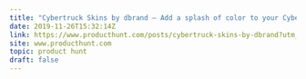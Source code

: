 ```yaml
---
title: "Cybertruck Skins by dbrand — Add a splash of color to your Cybertruck"
date: 2019-11-26T15:32:14Z
link: https://www.producthunt.com/posts/cybertruck-skins-by-dbrand?utm_medium=RSS&utm_source=hune
site: www.producthunt.com
topic: product hunt
draft: false
---
```

